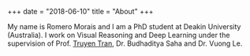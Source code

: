 +++
date = "2018-06-10"
title = "About"
+++

My name is Romero Morais and I am a PhD student at Deakin University (Australia). I work on Visual Reasoning and Deep Learning under the supervision of Prof. [Truyen Tran](https://truyentran.github.io/index.html), Dr. Budhaditya Saha and Dr. Vuong Le.